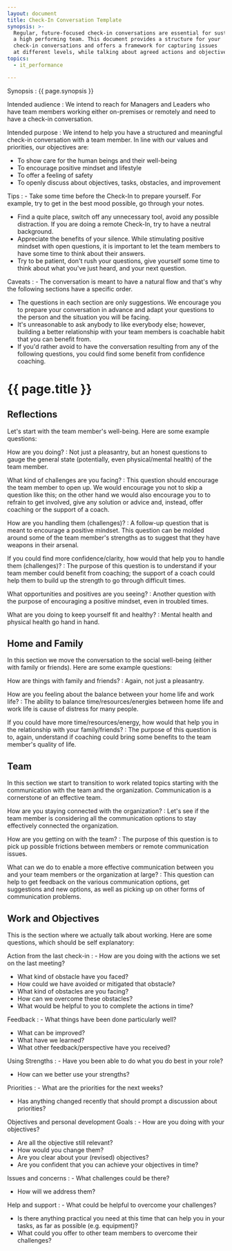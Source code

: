 ```yaml
---
layout: document
title: Check-In Conversation Template
synopsis: >-
  Regular, future-focused check-in conversations are essential for sustaining
  a high performing team. This document provides a structure for your
  check-in conversations and offers a framework for capturing issues
  at different levels, while talking about agreed actions and objectives.
topics:
  - it_performance

---
```


Synopsis
: {{ page.synopsis }}

Intended audience
: We intend to reach for Managers and Leaders who have team members working
  either on-premises or remotely and need to have a check-in conversation.

Intended purpose
: We intend to help you have a structured and meaningful check-in conversation
  with a team member. In line with our values and priorities, our objectives
  are:
  - To show care for the human beings and their well-being
  - To encourage positive mindset and lifestyle
  - To offer a feeling of safety
  - To openly discuss about objectives, tasks, obstacles, and improvement

Tips
: - Take some time before the Check-In to prepare yourself. For example, try to
    get in the best mood possible, go through your notes.
  - Find a quite place, switch off any unnecessary tool, avoid any possible
    distraction. If you are doing a remote Check-In, try to have a neutral
    background.
  - Appreciate the benefits of your silence. While stimulating positive mindset
    with open questions, it is important to let the team members to have some
    time to think about their answers.
  - Try to be patient, don't rush your questions, give yourself some time to
    think about what you've just heard, and your next question.

Caveats
: - The conversation is meant to have a natural flow and that's why the
    following sections have a specific order.
  - The questions in each section are only suggestions. We encourage you to
    prepare your conversation in advance and adapt your questions to the person
    and the situation you will be facing.
  - It's unreasonable to ask anybody to like everybody else; however, building a
    better relationship with your team members is coachable habit that you can
    benefit from.
  - If you'd rather avoid to have the conversation resulting from any of the
    following questions, you could find some benefit from confidence coaching.

# {{ page.title }}

## Reflections

Let's start with the team member's well-being. Here are some example questions:

How are you doing?
: Not just a pleasantry, but an honest questions to gauge the general state
  (potentially, even physical/mental health) of the team member.

What kind of challenges are you facing?
: This question should encourage the team member to open up. We would encourage
  you not to skip a question like this; on the other hand we would also
  encourage you to to refrain to get involved, give any solution or advice and,
  instead, offer coaching or the support of a coach.

How are you handling them (challenges)?
: A follow-up question that is meant to encourage a positive mindset. This
  question can be molded around some of the team member's strengths as to
  suggest that they have weapons in their arsenal.

If you could find more confidence/clarity, how would that help you to handle them (challenges)?
: The purpose of this question is to understand if your team member could
  benefit from coaching; the support of a coach could help them to
  build up the strength to go through difficult times.

What opportunities and positives are you seeing? 
: Another question with the purpose of encouraging a positive mindset, even in
  troubled times.

What are you doing to keep yourself fit and healthy?
: Mental health and physical health go hand in hand.

## Home and Family
In this section we move the conversation to the social well-being (either with
family or friends). Here are some example questions:

How are things with family and friends?
: Again, not just a pleasantry.

How are you feeling about the balance between your home life and work life?
: The ability to balance time/resources/energies between home life and work
  life is cause of distress for many people.

If you could have more time/resources/energy, how would that help you in the relationship with your family/friends?
: The purpose of this question is to, again, understand if coaching could bring
  some benefits to the team member's quality of life.

## Team
In this section we start to transition to work related topics starting with the
communication with the team and the organization. Communication is a
cornerstone of an effective team.

How are you staying connected with the organization?
: Let's see if the team member is considering all the communication options to
  stay effectively connected the organization.

How are you getting on with the team?
: The purpose of this question is to pick up possible frictions between members
  or remote communication issues.

What can we do to enable a more effective communication between you and your team members or the organization at large?
: This question can help to get feedback on the various communication options,
  get suggestions and new options, as well as picking up on other forms of
  communication problems.

## Work and Objectives
This is the section where we actually talk about working. Here are some
questions, which should be self explanatory:

Action from the last check-in
: - How are you doing with the actions we set on the last meeting?
  - What kind of obstacle have you faced?
  - How could we have avoided or mitigated that obstacle?
  - What kind of obstacles are you facing?
  - How can we overcome these obstacles?
  - What would be helpful to you to complete the actions in time?

Feedback
: - What things have been done particularly well?
  - What can be improved?
  - What have we learned?
  - What other feedback/perspective have you received?

Using Strengths
: - Have you been able to do what you do best in your role?
  - How can we better use your strengths?

Priorities
: - What are the priorities for the next weeks?
  - Has anything changed recently that should prompt a discussion about priorities?

Objectives and personal development Goals
: - How are you doing with your objectives?
  - Are all the objective still relevant?
  - How would you change them?
  - Are you clear about your (revised) objectives?
  - Are you confident that you can achieve your objectives in time?

Issues and concerns
: - What challenges could be there?
  - How will we address them?

Help and support
:  - What could be helpful to overcome your challenges?
   - Is there anything practical you need at this time that can help you in your tasks, as far as possible (e.g. equipment)?
   - What could you offer to other team members to overcome their challenges?
